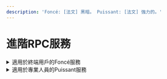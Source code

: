 ```yaml
---
description: 'Foncé: [法文] 黑暗。 Puissant: [法文] 強力的。'
---
```


# 進階RPC服務

<details>

<summary>適用於終端用戶的Foncé服務</summary>

Mainnet: `https://fonce-bsc.bnb48.club`

Testnet: `https://testnet-fonce-bsc.bnb48.club`

所有通過此服務提交的tx僅會被BNB48驗證節點打包，且被打包前不會對外廣播。

#### 優點:&#x20;

1. 由於交易不會被廣播，因此也不會被搶跑(三明治攻擊).
2. 完全兼容標準RPC協議，不需要編寫程序調用，直接填寫到錢包RPC URL即可使用。

#### 缺點:&#x20;

1. 需要等待BNB48驗證節點打包出塊，確認速度會略慢。
2. 有最低gasprice要求，目前為15gwei。可以通過 eth\_gasPrice 查詢

</details>

<details>

<summary>適用於專業人員的Puissant服務</summary>

`https://puissant-bsc.bnb48.club //mainnet`

`https://testnet-puissant-bsc.bnb48.club // testnet`

保持gasPrice優先排序的前提下，提供捆綁交易服務。

必須通過程序調用，不適用於普通錢包。

接口規範參見[puissant-api.md](puissant-api.md "mention")

</details>
